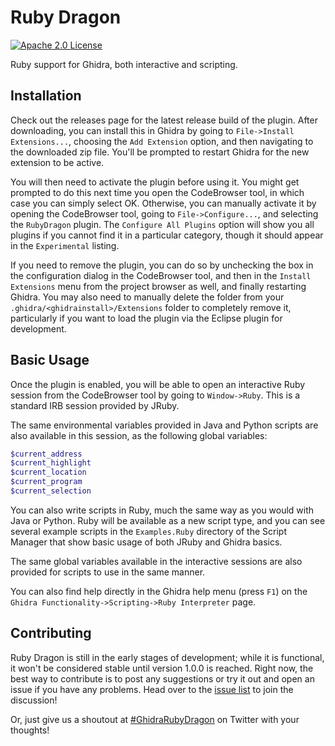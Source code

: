 # Ruby Dragon
[![Apache 2.0 License](https://img.shields.io/badge/license-Apache%202.0-blue.svg)](https://opensource.org/licenses/Apache-2.0)

Ruby support for Ghidra, both interactive and scripting.


## Installation
Check out the releases page for the latest release build of the plugin. After
downloading, you can install this in Ghidra by going to
`File->Install Extensions...`, choosing the `Add Extension` option, and then
navigating to the downloaded zip file. You'll be prompted to restart Ghidra
for the new extension to be active.

You will then need to activate the plugin before using it. You might get
prompted to do this next time you open the CodeBrowser tool, in which case you
can simply select OK. Otherwise, you can manually activate it by opening the
CodeBrowser tool, going to `File->Configure...`, and selecting the `RubyDragon`
plugin. The `Configure All Plugins` option will show you all plugins if you
cannot find it in a particular category, though it should appear in the
`Experimental` listing.

If you need to remove the plugin, you can do so by unchecking the box in the
configuration dialog in the CodeBrowser tool, and then in the
`Install Extensions` menu from the project browser as well, and finally
restarting Ghidra. You may also need to manually delete the folder from your
`.ghidra/<ghidrainstall>/Extensions` folder to completely remove it,
particularly if you want to load the plugin via the Eclipse plugin for
development.


## Basic Usage
Once the plugin is enabled, you will be able to open an interactive Ruby session
from the CodeBrowser tool by going to `Window->Ruby`. This is a standard IRB
session provided by JRuby.

The same environmental variables provided in Java and Python scripts are also
available in this session, as the following global variables:

```ruby
$current_address
$current_highlight
$current_location
$current_program
$current_selection
```

You can also write scripts in Ruby, much the same way as you would with Java or
Python. Ruby will be available as a new script type, and you can see several
example scripts in the `Examples.Ruby` directory of the Script Manager that
show basic usage of both JRuby and Ghidra basics.

The same global variables available in the interactive sessions are also
provided for scripts to use in the same manner.

You can also find help directly in the Ghidra help menu (press `F1`) on the 
`Ghidra Functionality->Scripting->Ruby Interpreter` page.


## Contributing
Ruby Dragon is still in the early stages of development; while it is
functional, it won't be considered stable until version 1.0.0 is reached. Right
now, the best way to contribute is to post any suggestions or try it out and
open an issue if you have any problems. Head over to the
[issue list](https://github.com/goatshriek/ruby-dragon/issues) to join the
discussion!

Or, just give us a shoutout at
[#GhidraRubyDragon](https://twitter.com/search?q=%23GhidraRubyDragon) on
Twitter with your thoughts!
